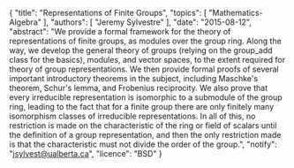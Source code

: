 {
    "title": "Representations of Finite Groups",
    "topics": [
        "Mathematics-Algebra"
    ],
    "authors": [
        "Jeremy Sylvestre"
    ],
    "date": "2015-08-12",
    "abstract": "We provide a formal framework for the theory of representations of finite groups, as modules over the group ring. Along the way, we develop the general theory of groups (relying on the group_add class for the basics), modules, and vector spaces, to the extent required for theory of group representations. We then provide formal proofs of several important introductory theorems in the subject, including Maschke's theorem, Schur's lemma, and Frobenius reciprocity. We also prove that every irreducible representation is isomorphic to a submodule of the group ring, leading to the fact that for a finite group there are only finitely many isomorphism classes of irreducible representations. In all of this, no restriction is made on the characteristic of the ring or field of scalars until the definition of a group representation, and then the only restriction made is that the characteristic must not divide the order of the group.",
    "notify": "jsylvest@ualberta.ca",
    "licence": "BSD"
}
